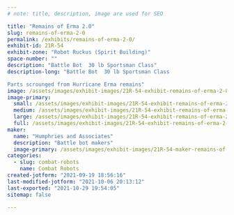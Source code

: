 ```yaml
---
# note: title, description, image are used for SEO

title: "Remains of Erma 2.0"
slug: remains-of-erma-2-0
permalink: /exhibits/remains-of-erma-2-0/
exhibit-id: 21R-54
exhibit-zone: "Robot Ruckus (Spirit Building)"
space-number: ""
description: "Battle Bot  30 lb Sportsman Class"
description-long: "Battle Bot  30 lb Sportsman Class

Parts scrounged from Hurricane Erma remains"
image: /assets/images/exhibit-images/21R-54-exhibit-remains-of-erma-2-0-remains-of-erma-2-0-large.jpg
image-primary: 
  small: /assets/images/exhibit-images/21R-54-exhibit-remains-of-erma-2-0-remains-of-erma-2-0-small.jpg
  medium: /assets/images/exhibit-images/21R-54-exhibit-remains-of-erma-2-0-remains-of-erma-2-0-medium.jpg
  large: /assets/images/exhibit-images/21R-54-exhibit-remains-of-erma-2-0-remains-of-erma-2-0-large.jpg
  full: /assets/images/exhibit-images/21R-54-exhibit-remains-of-erma-2-0-remains-of-erma-2-0-full.jpg
maker: 
  name: "Humphries and Associates"
  description: "Battle bot makers"
  image-primary: /assets/images/exhibit-images/21R-54-maker-remains-of-erma-2-0-img-5314-medium.JPG
categories: 
  - slug: combat-robots
    name: Combat Robots
created-jotform: "2021-09-19 18:56:16"
last-modified-jotform: "2021-10-06 20:13:12"
last-exported: "2021-10-29 19:54:05"
sitemap: false

---
```

